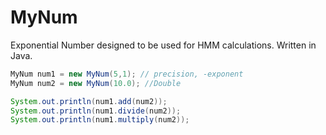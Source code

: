 # MyNum
Exponential Number designed to be used for HMM calculations. Written in Java.


```java
MyNum num1 = new MyNum(5,1); // precision, -exponent
MyNum num2 = new MyNum(10.0); //Double

System.out.println(num1.add(num2));
System.out.println(num1.divide(num2));
System.out.println(num1.multiply(num2));
```
